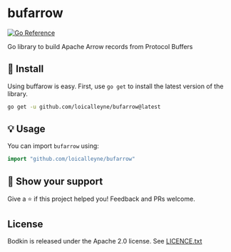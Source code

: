 bufarrow
===================
[![Go Reference](https://pkg.go.dev/badge/github.com/loicalleyne/bufarrow.svg)](https://pkg.go.dev/github.com/loicalleyne/bufarrow)

Go library to build Apache Arrow records from Protocol Buffers

## 🚀 Install

Using buffarow is easy. First, use `go get` to install the latest version
of the library.

```sh
go get -u github.com/loicalleyne/bufarrow@latest
```

## 💡 Usage

You can import `bufarrow` using:

```go
import "github.com/loicalleyne/bufarrow"
```

## 💫 Show your support

Give a ⭐️ if this project helped you!
Feedback and PRs welcome.

## License

Bodkin is released under the Apache 2.0 license. See [LICENCE.txt](LICENCE.txt)